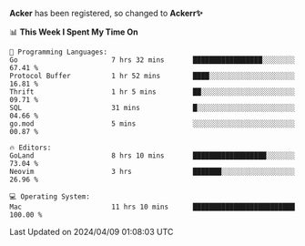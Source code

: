 **Acker** has been registered, so changed to **Ackerr✨**

<!--START_SECTION:waka-->
📊 **This Week I Spent My Time On** 

```text
💬 Programming Languages: 
Go                       7 hrs 32 mins       █████████████████░░░░░░░░   67.41 % 
Protocol Buffer          1 hr 52 mins        ████░░░░░░░░░░░░░░░░░░░░░   16.81 % 
Thrift                   1 hr 5 mins         ██░░░░░░░░░░░░░░░░░░░░░░░   09.71 % 
SQL                      31 mins             █░░░░░░░░░░░░░░░░░░░░░░░░   04.66 % 
go.mod                   5 mins              ░░░░░░░░░░░░░░░░░░░░░░░░░   00.87 % 

🔥 Editors: 
GoLand                   8 hrs 10 mins       ██████████████████░░░░░░░   73.04 % 
Neovim                   3 hrs               ███████░░░░░░░░░░░░░░░░░░   26.96 % 

💻 Operating System: 
Mac                      11 hrs 10 mins      █████████████████████████   100.00 % 
```


 Last Updated on 2024/04/09 01:08:03 UTC
<!--END_SECTION:waka-->
